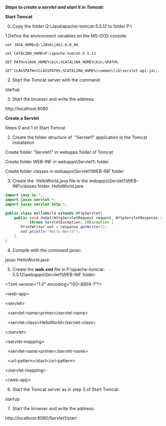 **_Steps to create a servlet and start it in Tomcat:_**

**Start Tomcat**

0. Copy the folder Q:\Java\apache-tomcat-5.5.12 to folder P:\

1.Define the environment variables en the MS-DOS console:

```batch
set JAVA_HOME=Q:\JAVA\jdk1.6.0_04

set CATALINA_HOME=P:\apache-tomcat-5.5.12

SET PATH=%JAVA_HOME%\bin;%CATALINA_HOME%\bin;%PATH%

SET CLASSPATH=%CLASSPATH%;%CATALINA_HOME%\common\lib\servlet-api.jar;.
```

2. Start the Tomcat server with the command:

startup

3. Start the browser and write the address:

http://localhost:8080

  

**Create a Servlet**

Steps 0 and 1 of Start Tomcat

2. Create the folder structure of  "Servlet1" application in the Tomcat installation

Create folder "Servlet1" in webapps folder of Tomcat

Create folder WEB-INF in webapps\Servlet1\ folder

Create folder classes in webapps\Servlet1\WEB-INF folder

3. Create the  HelloWorld.java file in the webapps\Servlet1\WEB-INF\classes folder. HelloWorld.java

```java
import java.io.*;
import javax.servlet.*;
import javax.servlet.http.*;

public class HelloWorld extends HttpServlet{
    public void doGet(HttpServletRequest request, HttpServletResponse response)
           throws ServletException, IOException {
       PrintWriter out = response.getWriter();
       out.println("Hello World");
    }
}
```

4. Compile with the command javac:

javac HelloWorld.java

5. Create the **web.xml** file in P:\apache-tomcat-5.5.12\webapps\Servlet1\WEB-INF folder:

&lt;?xml version="1.0" encoding="ISO-8859-1"?&gt;

&lt;web-app&gt;

&lt;servlet&gt;

  &lt;servlet-name&gt;primer&lt;/servlet-name&gt;

  &lt;servlet-class&gt;HelloWorld&lt;/servlet-class&gt;

&lt;/servlet&gt;

&lt;servlet-mapping&gt;

  &lt;servlet-name&gt;primer&lt;/servlet-name&gt;

  &lt;url-pattern&gt;/start&lt;/url-pattern&gt;

&lt;/servlet-mapping&gt;

&lt;/web-app&gt;

6. Start the Tomcat server as in step 3 of Start Tomcat:

startup

7. Start the browser and write the address:

http://localhost:8080/Servlet1/start
